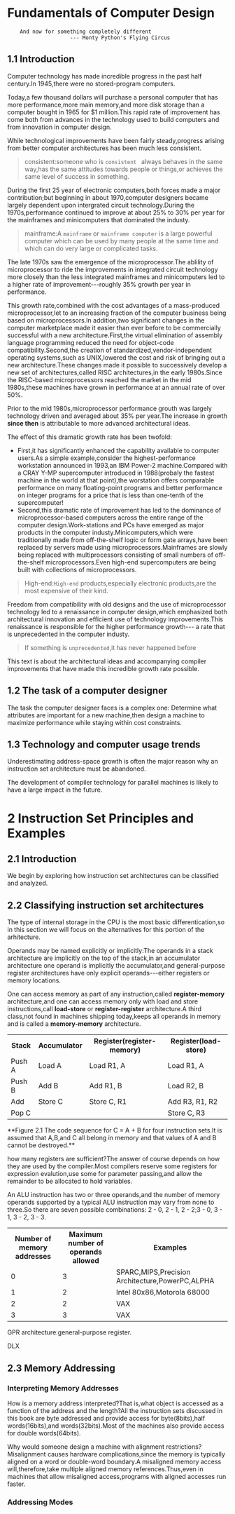 # Fundamentals of Computer Design
```
	And now for something completely different
					--- Monty Python's Flying Circus
```

## 1.1 Introduction
Computer technology has made incredible progress in the past half century.In 1945,there were no stored-program computers.

Today,a few thousand dollars will purchase a personal computer that has more performance,more main memory,and more disk  storage than a computer bought in 1965 for $1 million.This rapid rate of improvement has come both from advances in the technology used to build computers and from innovation in computer design.

While technological improvements have been fairly steady,progress arising from better computer architectures has been much less consistent.

> consistent:someone who is `consistent ` always behaves in the same way,has the same attitudes towards people or things,or achieves the same level of success in something.

During the first 25 year of electronic computers,both forces made a major contribution;but beginning in about 1970,computer designers became largely dependent upon intergrated circuit technology.During the 1970s,performance continued to improve at about 25% to 30% per year for the mainframes and minicomputers that dominated the industy.

> mainframe:A `mainframe` or `mainframe computer` is a large powerful computer which can be used by many people at the same time and which can do very large or complicated tasks.

The late 1970s saw the emergence of the microprocessor.The ablility of microprocessor to ride the improvements in integrated circuit technology more closely than the less integrated mainframes and minicomputers led to a higher rate of improvement---roughly 35% growth per year in performance.

This growth rate,combined with the cost advantages of a mass-produced microprocessor,let to an increasing fraction of the computer business being based on microprocessors.In addition,two significant changes in the computer marketplace made it easier than ever before to be commercially successful with a new architecture.First,the virtual elimination of assembly language programming reduced the need for object-code compatibility.Second,the creation of standardized,vendor-independent operating systems,such as UNIX,lowered the cost and risk of bringing out a new architecture.These changes made it possible to successively develop a new set of architectures,called RISC architectures,in the early 1980s.Since the RISC-based microprocessors reached the market in the mid 1980s,these machines have grown in performance at an annual rate of over 50%.

Prior to the mid 1980s,microprocessor performance grouth was largely technology driven and averaged about 35% per year.The increase in growth **since then** is attributable to more advanced architectural ideas.

The effect of this dramatic growth rate has been twofold:
* First,it has significantly enhanced the capability available to computer users.As a simple example,consider the highest-performance workstation announced in 1993,an IBM Power-2 machine.Compared with a CRAY Y-MP supercomputer introduced in 1988(probaly the fastest machine in the world at that point),the worstation offers comparable performance on many floating-point programs and better performance on integer programs for a price that is less than one-tenth of the supercomputer!
* Second,this dramatic rate of improvement has led to the dominance of microprocessor-based computers across the entire range of the computer design.Work-stations and PCs have emerged as major products in the computer industy.Minicomputers,which were traditionally made from off-the-shelf logic or form gate arrays,have been replaced by servers made using microprocessors.Mainframes are slowly being replaced with multiprocessors consisting of small numbers of off-the-shelf microprocessors.Even high-end supercomputers are being built with collections of microprocessors.

> High-end:`High-end` products,especially electronic products,are the most expensive of their kind.

Freedom from compatibility with old designs and the use of microprocessor technology led to a renaissance in computer design,which emphasized both architectural innovation and efficient use of technology improvements.This renaissance is responsible for the higher performance growth--- a rate that is unprecedented in the computer industy.

> If something is `unprecedented`,it has never happened before

This text is about the architectural ideas and accompanying compiler improvements that have made this incredible growth rate possible.

## 1.2 The task of a computer designer
The task the computer designer faces is a complex one: Determine what attributes are important for a new machine,then design a machine to maximize performance while staying within cost constraints.

## 1.3 Technology and computer usage trends
Underestimating address-space growth is often the major reason why an instruction set architecture must be abandoned.

The development of compiler technology for parallel machines is likely to have a large impact in the future.

# 2 Instruction Set Principles and Examples
## 2.1 Introduction
We begin by exploring how instruction set architectures can be classified and analyzed.

## 2.2 Classifying instruction set architectures
The type of internal storage in the CPU is the most basic differentication,so in this section we will focus on the alternatives for this portion of the arhitecture.

Operands may be named explicitly or implicitly:The operands in a stack architecture are implicitly on the top of the stack,in an accumulator architecture one operand is implicitly the accumulator,and general-purpose register architectures have only explicit operands---either registers or memory locations.

One can access memory as part of any instruction,called __register-memory__ architecture,and one can access memory only with load and store instructions,call __load-store__ or __register-register__ architecture.A third class,not found in machines shipping today,keeps all operands in memory and is called a __memory-memory__ architecture.

<table>
	<tr>
		<th>Stack</th>
		<th>Accumulator</th>
		<th>Register(register-memory)</th>
		<th>Register(load-store)</th>
	</tr>
	<tr>
		<td>Push A</td>
		<td>Load A</td>
		<td>Load R1, A</td>
		<td>Load R1, A</td>
	</tr>
	<tr>
		<td>Push B</td>
		<td>Add B</td>
		<td>Add R1, B</td>
		<td>Load R2, B</td>
	</tr>
	<tr>
		<td>Add</td>
		<td>Store C</td>
		<td>Store C, R1</td>
		<td>Add R3, R1, R2</td>
	</tr>
	<tr>
		<td>Pop C</td>
		<td> </td>
		<td> </td>
		<td>Store C, R3</td>
	</tr>
</table>
**Figure 2.1 The code sequence for C = A + B for four instruction sets.It is assumed that A,B,and C all belong in memory and that values of A and B cannot be destroyed.**

how many registers are sufficient?The answer of course depends on how they are used by the compiler.Most compilers reserve some registers for expression evalution,use some for parameter passing,and allow the remainder to be allocated to hold variables.

An ALU instruction has two or three operands,and the number of memory operands supported by a typical ALU instruction may vary from none to three.So there are seven possible combinations: 2 - 0, 2 - 1, 2 - 2;3 - 0, 3 - 1, 3 - 2, 3 - 3.

<table>
	<tr>
		<th>Number of memory addresses</th>
		<th>Maximum number of operands allowed</th>
		<th>Examples</th>
	</tr>
	<tr>
		<td>0</td>
		<td>3</td>
		<td>SPARC,MIPS,Precision Architecture,PowerPC,ALPHA</td>
	<tr>
	<tr>
		<td>1</td>
		<td>2</td>
		<td>Intel 80x86,Motorola 68000</td>
	</tr>
	<tr>
		<td>2</td>
		<td>2</td>
		<td>VAX</td>
	</tr>
	<tr>
		<td>3</td>
		<td>3</td>
		<td>VAX</td>
	</tr>
</table>

GPR architecture:general-purpose register.

DLX

## 2.3 Memory Addressing
### Interpreting Memory Addresses
How is a memory address interpreted?That is,what object is accessed as a function of the address and the length?All the instruction sets discussed in this book are byte addressed and provide access for byte(8bits),half words(16bits),and words(32bits).Most of the machines also provide access for double words(64bits).

Why would someone design a machine with alignment restrictions?Misalignment causes hardware complications,since the memory is typically aligned on a word or double-word boundary.A misaligned memory access will,therefore,take multiple aligned memory references.Thus,even in machines that allow misaligned access,programs with aligned accesses run faster.

### Addressing Modes
